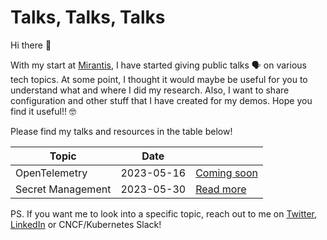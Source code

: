 # Talks, Talks, Talks

Hi there 👋

With my start at [Mirantis](https://www.mirantis.com/), I have started giving public talks 🗣️ on various tech topics. At some point, I thought it would maybe be useful for you to understand what and where  I did my research. Also, I want to share configuration and other stuff that I have created for my demos. Hope you find it useful!! 🤓

Please find my talks and resources in the table below!

| Topic | Date | |
| ----------- | ----------- | ----------- |
| OpenTelemetry | 2023-05-16 | [Coming soon](mirantis/labs/20230516_open-telemetry/) |
| Secret Management | 2023-05-30 | [Read more](mirantis/labs/20230530_secret-management/) |

PS. If you want me to look into a specific topic, reach out to me on [Twitter](https://twitter.com/martinnirtl), [LinkedIn](https://www.linkedin.com/in/martinnirtl/) or CNCF/Kubernetes Slack!